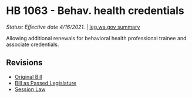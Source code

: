 # HB 1063 - Behav. health credentials
*Status: Effective date 4/16/2021.* | [leg.wa.gov summary](https://app.leg.wa.gov/billsummary?BillNumber=1063&Year=2021)

Allowing additional renewals for behavioral health professional trainee and associate credentials.

## Revisions
* [Original Bill](1/)
* [Bill as Passed Legislature](1/)
* [Session Law](1/)